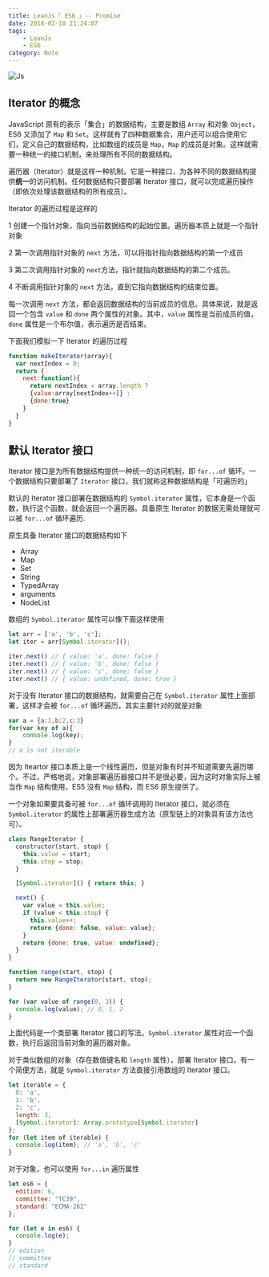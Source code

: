 ```yaml
---
title: LeanJs「 ES6 」-- Promise
date: 2018-02-10 21:24:07
tags: 
    - LeanJs
    - ES6
category: Note    
---
```


![Js](LeanJSIterator和forIn/js.png)

<!--more-->

## Iterator 的概念

JavaScript 原有的表示「集合」的数据结构，主要是数组 `Array` 和对象 `Object`，ES6 又添加了 `Map` 和 `Set`。这样就有了四种数据集合，用户还可以组合使用它们，定义自己的数据结构，比如数组的成员是 `Map`，`Map` 的成员是对象。这样就需要一种统一的接口机制，来处理所有不同的数据结构。

遍历器（Iterator）就是这样一种机制。它是一种接口，为各种不同的数据结构提供**统一**的访问机制。任何数据结构只要部署 Iterator 接口，就可以完成遍历操作（即依次处理该数据结构的所有成员）。

Iterator 的遍历过程是这样的

1 创建一个指针对象，指向当前数据结构的起始位置。遍历器本质上就是一个指针对象

2 第一次调用指针对象的 `next` 方法，可以将指针指向数据结构的第一个成员

3 第二次调用指针对象的 `next`方法，指针就指向数据结构的第二个成员。

4 不断调用指针对象的 `next` 方法，直到它指向数据结构的结束位置。

每一次调用 `next` 方法，都会返回数据结构的当前成员的信息。具体来说，就是返回一个包含 `value` 和 `done` 两个属性的对象。其中，`value` 属性是当前成员的值，`done` 属性是一个布尔值，表示遍历是否结束。

下面我们模拟一下 Iterator 的遍历过程

```js
function makeIterator(array){
  var nextIndex = 0;
  return {
    next:function(){
      return nextIndex < array.length ? 
      {value:array[nextIndex++]} :
      {done:true}
    }
  }
}
```

## 默认 Iterator 接口

Iterator 接口是为所有数据结构提供一种统一的访问机制，即 `for...of` 循环。一个数据结构只要部署了 `Iterator` 接口，我们就称这种数据结构是「可遍历的」

默认的 Iterator 接口部署在数据结构的 `Symbol.iterator` 属性，它本身是一个函数，执行这个函数，就会返回一个遍历器。具备原生 Iterator 的数据无需处理就可以被 `for...of` 循环遍历.

原生具备 Iterator 接口的数据结构如下

- Array 
- Map
- Set
- String
- TypedArray
- arguments
- NodeList

数组的 `Symbol.iterator` 属性可以像下面这样使用

```js
let arr = ['a', 'b', 'c'];
let iter = arr[Symbol.iterator]();

iter.next() // { value: 'a', done: false }
iter.next() // { value: 'b', done: false }
iter.next() // { value: 'c', done: false }
iter.next() // { value: undefined, done: true }
```

对于没有 Iterator 接口的数据结构，就需要自己在 `Symbol.iterator` 属性上面部署，这样才会被 `for...of` 循环遍历，其实主要针对的就是对象

```js
var a = {a:1,b:2,c:3}
for(var key of a){
	console.log(key);
}
// a is not iterable
```

因为 Iteartor 接口本质上是一个线性遍历，但是对象有时并不知道需要先遍历哪个。不过，严格地说，对象部署遍历器接口并不是很必要，因为这时对象实际上被当作 `Map` 结构使用，ES5 没有 `Map` 结构，而 ES6 原生提供了。

一个对象如果要具备可被 `for...of` 循环调用的 Iterator 接口，就必须在 `Symbol.iterator` 的属性上部署遍历器生成方法（原型链上的对象具有该方法也可）。

```js
class RangeIterator {
  constructor(start, stop) {
    this.value = start;
    this.stop = stop;
  }

  [Symbol.iterator]() { return this; }

  next() {
    var value = this.value;
    if (value < this.stop) {
      this.value++;
      return {done: false, value: value};
    }
    return {done: true, value: undefined};
  }
}

function range(start, stop) {
  return new RangeIterator(start, stop);
}

for (var value of range(0, 3)) {
  console.log(value); // 0, 1, 2
}
```

上面代码是一个类部署 Iterator 接口的写法。`Symbol.iterator` 属性对应一个函数，执行后返回当前对象的遍历器对象。

对于类似数组的对象（存在数值键名和 `length` 属性），部署 Iterator 接口，有一个简便方法，就是 `Symbol.iterator` 方法直接引用数组的 Iterator 接口。

```js
let iterable = {
  0: 'a',
  1: 'b',
  2: 'c',
  length: 3,
  [Symbol.iterator]: Array.prototype[Symbol.iterator]
};
for (let item of iterable) {
  console.log(item); // 'a', 'b', 'c'
}
```

对于对象，也可以使用 `for...in` 遍历属性

```js
let es6 = {
  edition: 6,
  committee: "TC39",
  standard: "ECMA-262"
};

for (let e in es6) {
  console.log(e);
}
// edition
// committee
// standard
```
